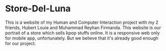 # Store-Del-Luna

This is a website of my Human and Computer Interaction project with my 2 friends, Hubert Louie and Muhammad Reyhan Firmanda. This website is our portrait of a store which sells kpop stuffs online. It is a responsive web only for mobile app, unfortunately. But we believe that it's already good enough for our project.
